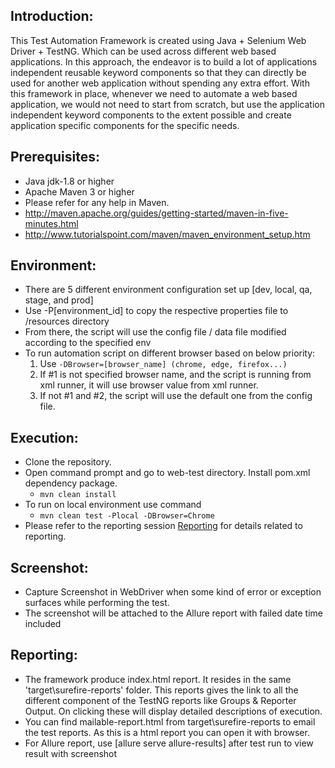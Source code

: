 Introduction:
---------------

This Test Automation Framework is created using Java + Selenium Web Driver + TestNG. Which can be used across different web based applications.
In this approach, the endeavor is to build a lot of applications independent reusable keyword components so that they can directly be used for another web application without spending any extra effort. 
With this framework in place, whenever we need to automate a web based application, we would not need to start from scratch, but use the application independent keyword components to the extent possible and create application specific components for the specific needs.

Prerequisites:
---------------
*	Java jdk-1.8 or higher
*	Apache Maven 3 or higher
*	Please refer for any help in Maven. 
* 	http://maven.apache.org/guides/getting-started/maven-in-five-minutes.html
* 	http://www.tutorialspoint.com/maven/maven_environment_setup.htm

Environment:
---------------
* There are 5 different environment configuration set up [dev, local, qa, stage, and prod]
* Use -P[environment_id] to copy the respective properties file to /resources directory
* From there, the script will use the config file / data file modified according to the specified env
* To run automation script on different browser based on below priority:
  1. Use ```-DBrowser=[browser_name] (chrome, edge, firefox...)``` 
  2. If #1 is not specified browser name, and the script is running from xml runner, it will use browser value from xml runner.
  3. If not #1 and #2, the script will use the default one from the config file.

Execution:
---------------
* Clone the repository.
* Open command prompt and go to web-test directory. Install pom.xml dependency package.
  * ```mvn clean install```
* To run on local environment use command
  * ```mvn clean test -Plocal -DBrowser=Chrome ```
* Please refer to the reporting session [Reporting](#Reporting) for details related to reporting.

Screenshot:
---------------
*	Capture Screenshot in WebDriver when some kind of error or exception surfaces while performing the test.
*	The screenshot will be attached to the Allure report with failed date time included

Reporting:
---------------
* The framework produce index.html report. It resides in the same 'target\surefire-reports' folder. This reports gives the link to all the different component of the TestNG reports like Groups & Reporter Output. On clicking these will display detailed descriptions of execution.
* You can find mailable-report.html from target\surefire-reports to email the test reports. As this is a html report you can open it with browser.
* For Allure report, use [allure serve allure-results] after test run to view result with screenshot
### <a id="Reporting"></a>
